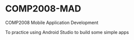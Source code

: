 # COMP2008-MAD
COMP2008 Mobile Application Development

To practice using Android Studio to build some simple apps
